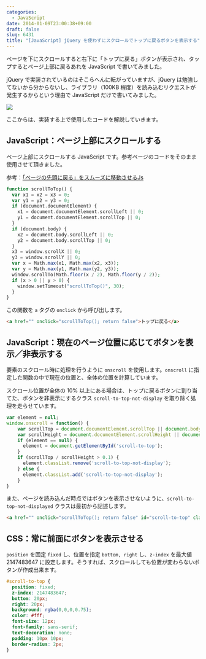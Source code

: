 ```yaml
---
categories:
  - JavaScript
date: 2014-01-09T23:00:38+09:00
draft: false
slug: 6431
title: "[JavaScript] jQuery を使わずにスクロールでトップに戻るボタンを表示する"
---
```


ページを下にスクロールすると右下に「トップに戻る」ボタンが表示され、タップするとページ上部に戻るあれを JavaScript で書いてみました。

jQuery で実装されているのはそこらへんに転がっていますが、jQuery は勉強してないから分からないし、ライブラリ（100KB 程度）を読み込むリクエストが発生するからという理由で JavaScript だけで書いてみました。

![](/images/2014/01/6431_1.png)

ここからは、実装する上で使用したコードを解説していきます。

## JavaScript：ページ上部にスクロールする

ページ上部にスクロールする JavaScript です。参考ページのコードをそのまま使用させて頂きました。

参考：[「ページの先頭に戻る」をスムーズに移動させるJs](http://affiliatop.sitefix.jp/blog/js.html)

```php
function scrollToTop() {
  var x1 = x2 = x3 = 0;
  var y1 = y2 = y3 = 0;
  if (document.documentElement) {
    x1 = document.documentElement.scrollLeft || 0;
    y1 = document.documentElement.scrollTop || 0;
  }
  if (document.body) {
    x2 = document.body.scrollLeft || 0;
    y2 = document.body.scrollTop || 0;
  }
  x3 = window.scrollX || 0;
  y3 = window.scrollY || 0;
  var x = Math.max(x1, Math.max(x2, x3));
  var y = Math.max(y1, Math.max(y2, y3));
  window.scrollTo(Math.floor(x / 2), Math.floor(y / 2));
  if (x > 0 || y > 0) {
    window.setTimeout("scrollToTop()", 30);
  }
}
```

この関数を `a` タグの `onclick` から呼び出します。

```html
<a href="" onclick="scrollToTop(); return false">トップに戻る</a>
```

## JavaScript：現在のページ位置に応じてボタンを表示／非表示する

要素のスクロール時に処理を行うように `onscroll` を使用します。`onscroll` に指定した関数の中で現在の位置と、全体の位置を計算しています。

スクロール位置が全体の 10% 以上にある場合は、トップに戻るボタンに割り当てた、ボタンを非表示にするクラス `scroll-to-top-not-display` を取り除く処理を走らせています。

```javascript
var element = null;
window.onscroll = function() {
    var scrollTop = document.documentElement.scrollTop || document.body.scrollTop;
    var scrollHeight = document.documentElement.scrollHeight || document.body.scrollHeight;
    if (element == null) {
      element = document.getElementById('scroll-to-top');
    }
    if (scrollTop / scrollHeight > 0.1) {
      element.classList.remove('scroll-to-top-not-display');
    } else {
      element.classList.add('scroll-to-top-not-display');
    }
}
```

また、ページを読み込んだ時点ではボタンを表示させないように、`scroll-to-top-not-displayed` クラスは最初から記述します。

```html
<a href="" onclick="scrollToTop(); return false" id="scroll-to-top" class="scroll-to-top-not-display">トップに戻る</a>
```

## CSS：常に前面にボタンを表示させる

`position` を固定 `fixed` し、位置を指定 `bottom, right` し、`z-index` を最大値 2147483647 に設定します。そうすれば、スクロールしても位置が変わらないボタンが作成出来ます。

```css
#scroll-to-top {
  position: fixed;
  z-index: 2147483647;
  bottom: 20px;
  right: 20px;
  background: rgba(0,0,0,0.75);
  color: #fff;
  font-size: 12px;
  font-family: sans-serif;
  text-decoration: none;
  padding: 10px 10px;
  border-radius: 2px;
}
```
